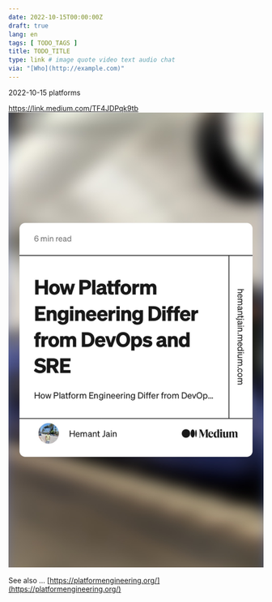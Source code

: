 ```yaml
---
date: 2022-10-15T00:00:00Z
draft: true
lang: en
tags: [ TODO_TAGS ]
title: TODO_TITLE
type: link # image quote video text audio chat
via: "[Who](http://example.com)"
---
```



2022-10-15 platforms


https://link.medium.com/TF4JDPqk9tb
![2022-10-15 platforms](2022-10-15%20platforms.jpeg)

See also …
[https://platformengineering.org/](https://platformengineering.org/)

